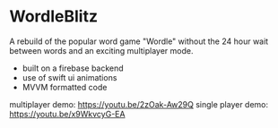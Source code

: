 # WordleBlitz



A rebuild of the popular word game "Wordle" without the 24 hour wait between words and an exciting multiplayer mode.
- built on a firebase backend
- use of swift ui animations
- MVVM formatted code

multiplayer demo: https://youtu.be/2zOak-Aw29Q
single player demo: https://youtu.be/x9WkvcyG-EA
